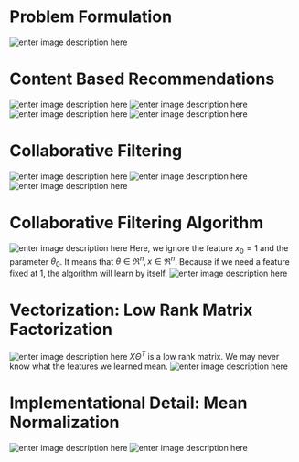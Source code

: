 # Problem Formulation

![enter image description here](https://lh3.googleusercontent.com/bam6g1xOTfLCyVyuyaQ2RJSfrXy07gh6qKw_SfukhdP2ei8PWVpHQnSO8JUxM1r4IUFpn46aCyoe)

# Content Based Recommendations

![enter image description here](https://lh3.googleusercontent.com/th_lhTYdyy2AbfDCBxH3xwPK9rLXlndJJAv0eFiXonY_Kqwj5efrnVz3PZjPokydszaggNjpPYGP)
![enter image description here](https://lh3.googleusercontent.com/4B9av8NPJ-QyAIUFwl6CzT1hqIyatkc3BydlFWDn_MJ0PwEBhV70oc4wO0NqrAh7gNrdoa0rwAWT)
![enter image description here](https://lh3.googleusercontent.com/yhEwmlQa6ybroAlL0eCzRjBgPsAWF67oh_9A14NVoysgIVfN342xqTEdj0c3RhIKEecvm9K_WExP)
![enter image description here](https://lh3.googleusercontent.com/m0eQhb-QMIuQns0KORdr7x_ySOSSq6oOf97SusopySatHRF0UvBVFms6lfQmX8D3tPKLXd64JxRk)

# Collaborative Filtering

![enter image description here](https://lh3.googleusercontent.com/_7KKwcXDbdVoukUMc8zSDmYb7Fwp2lyIMJaXKSz38EfKbt7Nxq_wlUIoJiaGbcBq82vRh54tyM-9)
![enter image description here](https://lh3.googleusercontent.com/GOetGYQStGdM2WECJQ6Cgf0PZf5rusNE8HgHfwW0cQ9BfKZ-YzkyRyX5RNOo5h6pLUdaeAEcON3-)
![enter image description here](https://lh3.googleusercontent.com/skyPI_SFafAUy9RO5wqm04v04-ycA_T23HzLWTxCZuGLjF8EbiW5V3iNp7YRYT0hmORNkfMlt8F3)

# Collaborative Filtering Algorithm

![enter image description here](https://lh3.googleusercontent.com/0DQQ3PXqWNcrgeyOJbnSFTpBXHgf1LGgD6MN8s-Ql7HEscm8NimUXxXksVsoQ7tvzAUiYg6ClHJt)
Here, we ignore the feature $x_0=1$ and the parameter $\theta_0$. It means that $\theta\in\Re^n,x\in\Re^n$. Because if we need a feature fixed at 1, the algorithm will learn by itself.
![enter image description here](https://lh3.googleusercontent.com/rcklwMewr4kCu100kSuANEBSTfT0O1lLF94-zQ1Wg0Sa0KMIWWAM-9G5ka5Knqp6wt9CMvAfiRRp)

# Vectorization: Low Rank Matrix Factorization

![enter image description here](https://lh3.googleusercontent.com/PEjxjtsndVXU2pM0I3epDjTcUL4CqAuBK8yGimHZD-LmiEZaNgb8t23rYkBBxBZxXuBezr8YTb_Y)
$X\Theta^T$ is a low rank matrix.
We may never know what the features we learned mean.
![enter image description here](https://lh3.googleusercontent.com/nL4hgzsNpvnAKcfvKF-SnK4ksjb98stHEaJiGML2tRjnIG5k2rCi6CX18tUs4a5PnIlwWQBygNn1)

# Implementational Detail: Mean Normalization

![enter image description here](https://lh3.googleusercontent.com/KUmRcToLsYLb_AQUr53fWRHPwnIvuIaGu4cHDv_ENPKfQ2aQNY_tzwK8kkmPE3aIwy5KNTgZiy0K)
![enter image description here](https://lh3.googleusercontent.com/1gryJ15o52EZqLwvH1wy3yJ-PEOoNggporsN1UPHhCOJ-LEIWuz3xBxhUi6RlTzhJYCxk9Vwkc67)
<!--stackedit_data:
eyJoaXN0b3J5IjpbLTEzMzI5NzYwMSwtMTc1Mjc5NzUzNSwtMT
Q3MzU2MzM1MCwtMTE2MTA0MDkxMCwtMzEzODQ4ODYyLDIxMDQ4
MTQ0MTAsMTkwNTQ0ODYyMywxNjgzOTg2NjU3LC05MTEyMTgxMT
gsLTE3ODk3MzExMjksMTQ2MTc1MDIwOCwtNDM1OTE1NzY3XX0=

-->